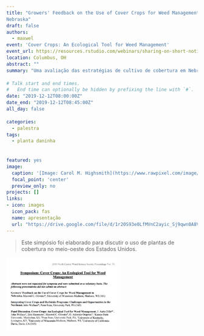 ```yaml
---
title: "Growers' Feedback on the Use of Cover Crops for Weed Management in
Nebraska"
draft: false
authors: 
  - maxwel
event: 'Cover Crops: An Ecological Tool for Weed Management'
event_url: https://resources.rstudio.com/webinars/sharing-on-short-notice-how-to-get-your-materials-online-with-r-markdown
location: Columbus, OH
abstract: ""
summary: "Uma avaliação das estratégias de cultivo de cobertura em Nebraska"

# Talk start and end times.
#   End time can optionally be hidden by prefixing the line with `#`.
date: "2019-12-12T08:00:00Z"
date_end: "2019-12-12T08:45:00Z"
all_day: false

categories:
  - palestra
tags:
  - planta daninha
  
  
featured: yes
image:
  caption: '[Image: Carol M. Highsmith](https://www.rawpixel.com/image/422045/green-meadow-field)'
  focal_point: 'center'
  preview_only: no
projects: []
links:
- icon: images
  icon_pack: fas
  name: apresentação
  url: "https://drive.google.com/file/d/1r20S93e0LfMVnC2ayic_Sj9qwn0A8VW4/view?usp=sharing"
---
```


> Este simpósio foi elaborado para discutir o uso de plantas de cobertura no meio-oeste dos Estados Unidos.


<img src="flyer.png" class="center-block" alt="CZI huddle" style="width:60%;">